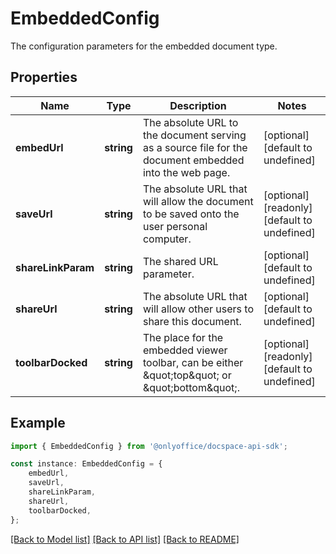 # EmbeddedConfig

The configuration parameters for the embedded document type.

## Properties

Name | Type | Description | Notes
------------ | ------------- | ------------- | -------------
**embedUrl** | **string** | The absolute URL to the document serving as a source file for the document embedded into the web page. | [optional] [default to undefined]
**saveUrl** | **string** | The absolute URL that will allow the document to be saved onto the user personal computer. | [optional] [readonly] [default to undefined]
**shareLinkParam** | **string** | The shared URL parameter. | [optional] [default to undefined]
**shareUrl** | **string** | The absolute URL that will allow other users to share this document. | [optional] [default to undefined]
**toolbarDocked** | **string** | The place for the embedded viewer toolbar, can be either \&quot;top\&quot; or \&quot;bottom\&quot;. | [optional] [readonly] [default to undefined]

## Example

```typescript
import { EmbeddedConfig } from '@onlyoffice/docspace-api-sdk';

const instance: EmbeddedConfig = {
    embedUrl,
    saveUrl,
    shareLinkParam,
    shareUrl,
    toolbarDocked,
};
```

[[Back to Model list]](../README.md#documentation-for-models) [[Back to API list]](../README.md#documentation-for-api-endpoints) [[Back to README]](../README.md)
